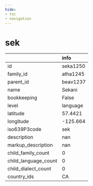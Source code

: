 ```yaml
---
hide:
- toc
- navigation
---
```

# sek
|                      | info     |
|:---------------------|:---------|
| id                   | seka1250 |
| family_id            | atha1245 |
| parent_id            | beav1237 |
| name                 | Sekani   |
| bookkeeping          | False    |
| level                | language |
| latitude             | 57.4421  |
| longitude            | -125.664 |
| iso639P3code         | sek      |
| description          | nan      |
| markup_description   | nan      |
| child_family_count   | 0        |
| child_language_count | 0        |
| child_dialect_count  | 0        |
| country_ids          | CA       |